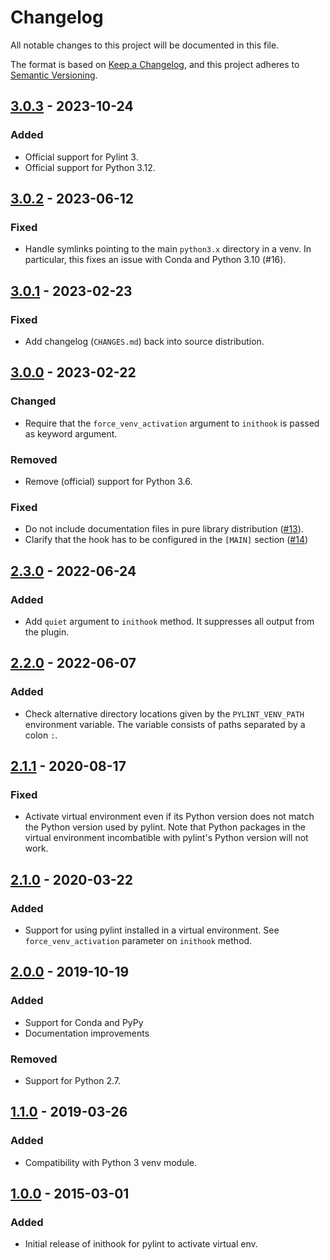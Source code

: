 # Changelog

All notable changes to this project will be documented in this file.

The format is based on [Keep a Changelog](https://keepachangelog.com/en/1.0.0/),
and this project adheres to [Semantic Versioning](https://semver.org/spec/v2.0.0.html).

## [3.0.3] - 2023-10-24

### Added

- Official support for Pylint 3.
- Official support for Python 3.12.


## [3.0.2] - 2023-06-12

### Fixed

- Handle symlinks pointing to the main `python3.x` directory in a venv.
  In particular, this fixes an issue with Conda and Python 3.10 (#16).


## [3.0.1] - 2023-02-23

### Fixed

- Add changelog (`CHANGES.md`) back into source distribution.


## [3.0.0] - 2023-02-22

### Changed

- Require that the `force_venv_activation` argument to `inithook` is passed
  as keyword argument.
  
### Removed

- Remove (official) support for Python 3.6.

### Fixed

- Do not include documentation files in pure library distribution
  ([#13](https://github.com/jgosmann/pylint-venv/pull/13)).
- Clarify that the hook has to be configured in the `[MAIN]` section
  ([#14](https://github.com/jgosmann/pylint-venv/pull/14))


## [2.3.0] - 2022-06-24

### Added

- Add `quiet` argument to `inithook` method. It suppresses all output from the
  plugin.

## [2.2.0] - 2022-06-07

### Added

- Check alternative directory locations given by the `PYLINT_VENV_PATH`
  environment variable. The variable consists of paths separated by a
  colon `:`.

## [2.1.1] - 2020-08-17

### Fixed

- Activate virtual environment even if its Python version does not match the
  Python version used by pylint. Note that Python packages in the virtual
  environment incombatible with pylint's Python version will not work.

## [2.1.0] - 2020-03-22

### Added

- Support for using pylint installed in a virtual environment.
  See `force_venv_activation` parameter on `inithook` method.

## [2.0.0] - 2019-10-19

### Added

- Support for Conda and PyPy
- Documentation improvements

### Removed

- Support for Python 2.7.

## [1.1.0] - 2019-03-26

### Added

- Compatibility with Python 3 venv module.

## [1.0.0] - 2015-03-01

### Added

- Initial release of inithook for pylint to activate virtual env.

[unreleased]: https://github.com/jgosmann/pylint-venv/compare/v3.0.3...HEAD
[3.0.3]: https://github.com/jgosmann/pylint-venv/compare/v3.0.2...v3.0.3
[3.0.2]: https://github.com/jgosmann/pylint-venv/compare/v3.0.1...v3.0.2
[3.0.1]: https://github.com/jgosmann/pylint-venv/compare/v3.0.0...v3.0.1
[3.0.0]: https://github.com/jgosmann/pylint-venv/compare/v2.3.0...v3.0.0
[2.3.0]: https://github.com/jgosmann/pylint-venv/compare/v2.2.0...v2.3.0
[2.2.0]: https://github.com/jgosmann/pylint-venv/compare/v2.1.0...v2.2.0
[2.1.1]: https://github.com/jgosmann/pylint-venv/compare/v2.1.0...v2.1.1
[2.1.0]: https://github.com/jgosmann/pylint-venv/compare/v2.0.0...v2.1.0
[2.0.0]: https://github.com/jgosmann/pylint-venv/compare/v1.1.0...v2.0.0
[1.1.0]: https://github.com/jgosmann/pylint-venv/compare/v1.0.0...v1.1.0
[1.0.0]: https://github.com/jgosmann/pylint-venv/releases/tag/v1.0.0
